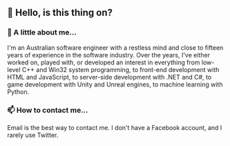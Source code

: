 ## 🎤 Hello, is this thing on?

### 👋 A little about me...

I'm an Australian software engineer with a restless mind and close to fifteen years of experience in the software industry. Over the years, I've either worked on, played with, or developed an interest in everything from low-level C++ and Win32 system programming, to front-end development with HTML and JavaScript, to server-side development with .NET and C#, to game development with Unity and Unreal engines, to machine learning with Python.

### 📫 How to contact me...

Email is the best way to contact me. I don't have a Facebook account, and I rarely use Twitter.

<!--
**yottaawesome/yottaawesome** is a ✨ _special_ ✨ repository because its `README.md` (this file) appears on your GitHub profile.

Here are some ideas to get you started:

- 🔭 I’m currently working on ...
- 🌱 I’m currently learning ...
- 👯 I’m looking to collaborate on ...
- 🤔 I’m looking for help with ...
- 💬 Ask me about ...
- 📫 How to reach me: ...
- 😄 Pronouns: ...
- ⚡ Fun fact: ...
-->

<!-- ![](https://komarev.com/ghpvc/?username=yottaawesome) -->
